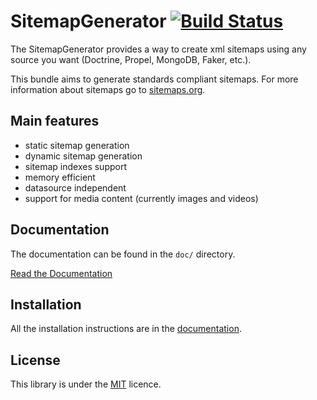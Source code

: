 SitemapGenerator [![Build Status](https://travis-ci.org/K-Phoen/SitemapGenerator.png?branch=master)](https://travis-ci.org/K-Phoen/SitemapGenerator)
================

The SitemapGenerator provides a way to create xml sitemaps using any source
you want (Doctrine, Propel, MongoDB, Faker, etc.).

This bundle aims to generate standards compliant sitemaps. For more information
about sitemaps go to [sitemaps.org](http://www.sitemaps.org/).


Main features
-------------

  * static sitemap generation
  * dynamic sitemap generation
  * sitemap indexes support
  * memory efficient
  * datasource independent
  * support for media content (currently images and videos)

Documentation
-------------

The documentation can be found in the `doc/` directory.

[Read the Documentation](https://github.com/K-Phoen/SitemapGenerator/blob/master/doc/index.md)

Installation
------------

All the installation instructions are in the [documentation](https://github.com/K-Phoen/SitemapGenerator/blob/master/doc/installation.md).

License
-------

This library is under the [MIT](https://github.com/K-Phoen/SitemapGenerator/blob/master/LICENCE) licence.
